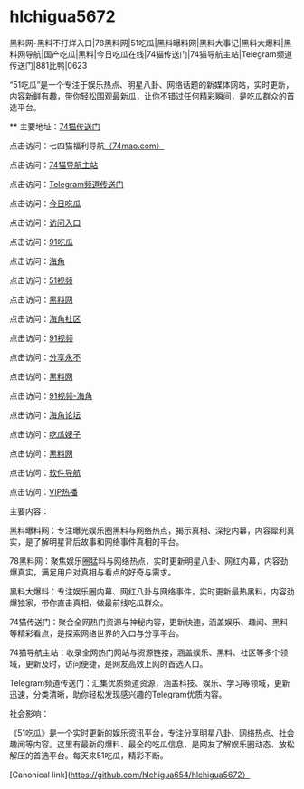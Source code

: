 # hlchigua5672
黑料网-黑料不打烊入口|78黑料网|51吃瓜|黑料曝料网|黑料大事记|黑料大爆料|黑料网导航|国产吃瓜|黑料|今日吃瓜在线|74猫传送门|74猫导航主站|Telegram频道传送门|881比鸭|0623

“51吃瓜”是一个专注于娱乐热点、明星八卦、网络话题的新媒体网站，实时更新，内容新鲜有趣，带你轻松围观最新瓜，让你不错过任何精彩瞬间，是吃瓜群众的首选平台。

** 主要地址：<a href="https://74mao.com/">74猫传送门</a>

点击访问：七四猫福利导航<a href="https://74mao.com/">（74mao.com）</a>

点击访问：<a href="https://74mao.com/">74猫导航主站</a>

点击访问：<a href="https://74mao.com/">Telegram频道传送门</a>

点击访问：<a href="https://hj-573.pages.dev/">今日吃瓜</a>

点击访问：<a href="https://hj-617.pages.dev/">访问入口</a>

点击访问：<a href="https://hj-624.pages.dev/">91吃瓜</a>

点击访问：<a href="https://hj-635.pages.dev/">海角</a>

点击访问：<a href="https://hj-659.pages.dev/">51视频</a>

点击访问：<a href="https://hj-678.pages.dev/">黑料网</a>

点击访问：<a href="https://hj-686.pages.dev/">海角社区</a>

点击访问：<a href="https://hj-689.pages.dev/">91视频</a>

点击访问：<a href="https://hj-691.pages.dev/">分享永不</a>

点击访问：<a href="https://hj-792.pages.dev/">黑料网</a>

点击访问：<a href="https://hj-786.pages.dev/">91视频-海角</a>

点击访问：<a href="https://hj-777.pages.dev/">海角论坛 </a>

点击访问：<a href="https://hj-765.pages.dev/">吃瓜嫂子</a>

点击访问：<a href="https://hj-760.pages.dev/">黑料网</a>

点击访问：<a href="https://hj-735.pages.dev/">软件导航</a>

点击访问：<a href="https://hj-595.pages.dev/">VIP热播</a>

主要内容：

黑料曝料网：专注曝光娱乐圈黑料与网络热点，揭示真相、深挖内幕，内容犀利真实，是了解明星背后故事和网络事件真相的平台。

78黑料网：聚焦娱乐圈猛料与网络热点，实时更新明星八卦、网红内幕，内容劲爆真实，满足用户对真相与看点的好奇与需求。

黑料大爆料：专注娱乐圈内幕、网红八卦与网络事件，实时更新最热黑料，内容劲爆独家，带你直击真相，做最前线吃瓜群众。

74猫传送门：聚合全网热门资源与神秘内容，更新快速，涵盖娱乐、趣闻、黑料等精彩看点，是探索网络世界的入口与分享平台。

74猫导航主站：收录全网热门网站与资源链接，涵盖娱乐、黑料、社区等多个领域，更新及时，访问便捷，是网友高效上网的首选入口。

Telegram频道传送门：汇集优质频道资源，涵盖科技、娱乐、学习等领域，更新迅速，分类清晰，助你轻松发现感兴趣的Telegram优质内容。

社会影响：

《51吃瓜》是一个实时更新的娱乐资讯平台，专注分享明星八卦、网络热点、社会趣闻等内容。这里有最新的爆料、最全的吃瓜信息，是网友了解娱乐圈动态、放松解压的首选平台。每天来51吃瓜，精彩不断。

[Canonical link](https://github.com/hlchigua654/hlchigua5672）
